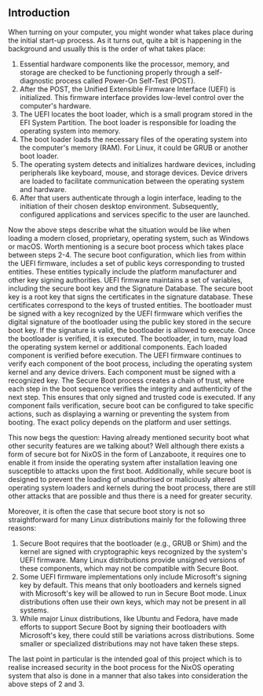 ## Introduction

When turning on your computer, you might wonder what takes place during the initial start-up process. As it turns out, quite a bit is happening in the background and usually this is the order of what takes place:

1. Essential hardware components like the processor, memory, and storage are checked to be functioning properly through a self-diagnostic process called Power-On Self-Test (POST).
2. After the POST, the Unified Extensible Firmware Interface (UEFI) is initialized. This firmware interface provides low-level control over the computer's hardware.
3. The UEFI locates the boot loader, which is a small program stored in the EFI System Partition. The boot loader is responsible for loading the operating system into memory.
4. The boot loader loads the necessary files of the operating system into the computer's memory (RAM). For Linux, it could be GRUB or another boot loader.
5. The operating system detects and initializes hardware devices, including peripherals like keyboard, mouse, and storage devices. Device drivers are loaded to facilitate communication between the operating system and hardware.
6. After that users authenticate through a login interface, leading to the initiation of their chosen desktop environment. Subsequently, configured applications and services specific to the user are launched.

Now the above steps describe what the situation would be like when loading a modern closed, proprietary, operating system, such as Windows or macOS. Worth mentioning is a secure boot process which takes place between steps 2-4. The secure boot configuration, which lies from within the UEFI firmware, includes a set of public keys corresponding to trusted entities. These entities typically include the platform manufacturer and other key signing authorities. UEFI firmware maintains a set of variables, including the secure boot key and the Signature Database. The secure boot key is a root key that signs the certificates in the signature database. These certificates correspond to the keys of trusted entities. The bootloader must be signed with a key recognized by the UEFI firmware which verifies the digital signature of the bootloader using the public key stored in the secure boot key. If the signature is valid, the bootloader is allowed to execute. Once the bootloader is verified, it is executed. The bootloader, in turn, may load the operating system kernel or additional components. Each loaded component is verified before execution. The UEFI firmware continues to verify each component of the boot process, including the operating system kernel and any device drivers. Each component must be signed with a recognized key. The Secure Boot process creates a chain of trust, where each step in the boot sequence verifies the integrity and authenticity of the next step. This ensures that only signed and trusted code is executed. If any component fails verification, secure boot can be configured to take specific actions, such as displaying a warning or preventing the system from booting. The exact policy depends on the platform and user settings.

This now begs the question: Having already mentioned security boot what other security features are we talking about? Well although there exists a form of secure bot for NixOS in the form of Lanzaboote, it requires one to enable it from inside the operating system after installation leaving one susceptible to attacks upon the first boot. Additionally, while secure boot is designed to prevent the loading of unauthorised or maliciously altered operating system loaders and kernels during the boot process, there are still other attacks that are possible and thus there is a need for greater security. 

Moreover, it is often the case that secure boot story is not so straightforward for many Linux distributions mainly for the following three reasons: 

1. Secure Boot requires that the bootloader (e.g., GRUB or Shim) and the kernel are signed with cryptographic keys recognized by the system's UEFI firmware. Many Linux distributions provide unsigned versions of these components, which may not be compatible with Secure Boot.
2. Some UEFI firmware implementations only include Microsoft's signing key by default. This means that only bootloaders and kernels signed with Microsoft's key will be allowed to run in Secure Boot mode. Linux distributions often use their own keys, which may not be present in all systems.
3. While major Linux distributions, like Ubuntu and Fedora, have made efforts to support Secure Boot by signing their bootloaders with Microsoft's key, there could still be variations across distributions. Some smaller or specialized distributions may not have taken these steps.

The last point in particular is the intended goal of this project which is to realise increased security in the boot process for the NixOS operating system that also is done in a manner that also takes into consideration the above steps of 2 and 3. 


